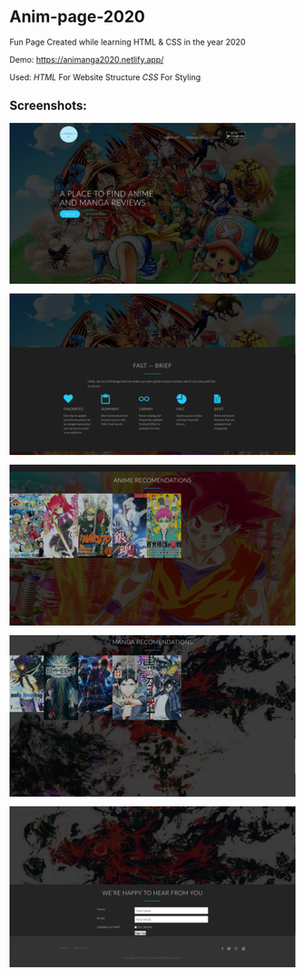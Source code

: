 # Anim-page-2020

Fun Page Created while learning HTML & CSS in the year 2020

Demo:
https://animanga2020.netlify.app/

Used:
_HTML_ For Website Structure
_CSS_ For Styling

## Screenshots:

![Markdown logo](./screenshots/1.png)

![Markdown logo](./screenshots/2.png)

![Markdown logo](./screenshots/3.png)

![Markdown logo](./screenshots/4.png)

![Markdown logo](./screenshots/5.png)
